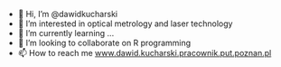 - 👋 Hi, I’m @dawidkucharski
- 👀 I’m interested in optical metrology and laser technology
- 🌱 I’m currently learning ...
- 💞️ I’m looking to collaborate on R programming
- 📫 How to reach me www.dawid.kucharski.pracownik.put.poznan.pl

<!---
dawidkucharski/dawidkucharski is a ✨ special ✨ repository because its `README.md` (this file) appears on your GitHub profile.
You can click the Preview link to take a look at your changes.
--->
